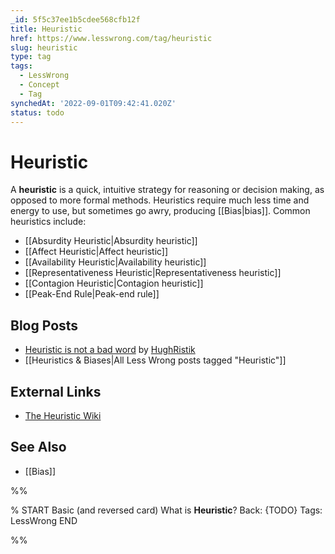 ```yaml
---
_id: 5f5c37ee1b5cdee568cfb12f
title: Heuristic
href: https://www.lesswrong.com/tag/heuristic
slug: heuristic
type: tag
tags:
  - LessWrong
  - Concept
  - Tag
synchedAt: '2022-09-01T09:42:41.020Z'
status: todo
---
```


# Heuristic

A **heuristic** is a quick, intuitive strategy for reasoning or decision making, as opposed to more formal methods. Heuristics require much less time and energy to use, but sometimes go awry, producing [[Bias|bias]]. Common heuristics include:

- [[Absurdity Heuristic|Absurdity heuristic]]
- [[Affect Heuristic|Affect heuristic]]
- [[Availability Heuristic|Availability heuristic]]
- [[Representativeness Heuristic|Representativeness heuristic]]
- [[Contagion Heuristic|Contagion heuristic]]
- [[Peak-End Rule|Peak-end rule]]

## Blog Posts

- [Heuristic is not a bad word](http://lesswrong.com/lw/8y/heuristic_is_not_a_bad_word/) by [HughRistik](https://wiki.lesswrong.com/wiki/HughRistik)
- [[Heuristics & Biases|All Less Wrong posts tagged "Heuristic"]]

## External Links

- [The Heuristic Wiki](http://greenlightwiki.com/heuristic/Heuristic)

## See Also

- [[Bias]]


%%

% START
Basic (and reversed card)
What is **Heuristic**?
Back: {TODO}
Tags: LessWrong
END
<!--ID: 1663156999708-->


%%
	
